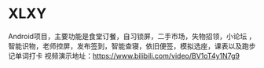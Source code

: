 # XLXY
Android项目，主要功能是食堂订餐，自习锁屏，二手市场，失物招领，小论坛 ，智能识物，老师控屏，发布签到，智能查寝，依旧便签，模拟选座，课表以及跑步记单词打卡
视频演示地址：https://www.bilibili.com/video/BV1oT4y1N7g9
